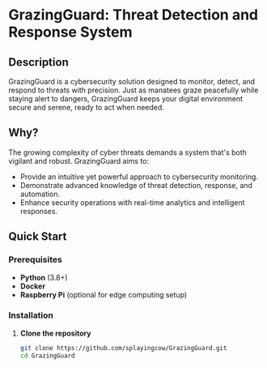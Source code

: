 # GrazingGuard: Threat Detection and Response System  

## Description  
GrazingGuard is a cybersecurity solution designed to monitor, detect, and respond to threats with precision. Just as manatees graze peacefully while staying alert to dangers, GrazingGuard keeps your digital environment secure and serene, ready to act when needed.  

## Why?  
The growing complexity of cyber threats demands a system that's both vigilant and robust. GrazingGuard aims to:  
- Provide an intuitive yet powerful approach to cybersecurity monitoring.  
- Demonstrate advanced knowledge of threat detection, response, and automation.  
- Enhance security operations with real-time analytics and intelligent responses.  

## Quick Start  

### Prerequisites  
- **Python** (3.8+)  
- **Docker**  
- **Raspberry Pi** (optional for edge computing setup)  

### Installation  

1. **Clone the repository**  
   ```bash  
   git clone https://github.com/splayingcow/GrazingGuard.git  
   cd GrazingGuard  
